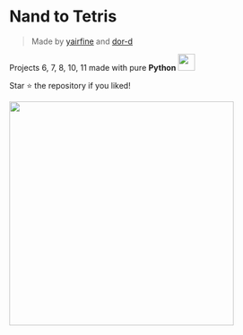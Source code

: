 # Nand to Tetris
> Made by [yairfine](https://github.com/yairfine) and [dor-d](https://github.com/dor-d)<br>

Projects 6, 7, 8, 10, 11 made with pure **Python** <img src='https://github.com/MarikIshtar007/MarikIshtar007/blob/master/images/python2.png' width='30'/><br>

Star ⭐ the repository if you liked!<br>

<img src='https://static.wixstatic.com/media/44046b_387f62dae530480dac9b1fa8f731bebf~mv2.png/v1/fill/w_640,h_206,al_c,q_85,usm_0.66_1.00_0.01/44046b_387f62dae530480dac9b1fa8f731bebf~mv2.webp)' width='400'/>
